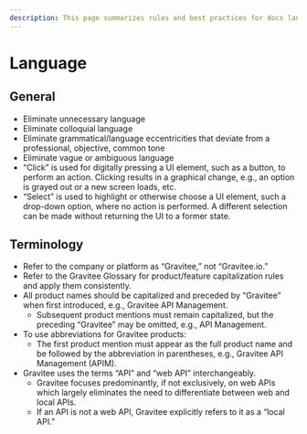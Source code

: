 ```yaml
---
description: This page summarizes rules and best practices for docs language
---
```


# Language

## General

* Eliminate unnecessary language
* Eliminate colloquial language
* Eliminate grammatical/language eccentricities that deviate from a professional, objective, common tone
* Eliminate vague or ambiguous language
* “Click” is used for digitally pressing a UI element, such as a button, to perform an action. Clicking results in a graphical change, e.g., an option is grayed out or a new screen loads, etc.
* “Select” is used to highlight or otherwise choose a UI element, such a drop-down option, where no action is performed. A different selection can be made without returning the UI to a former state.

## Terminology

* Refer to the company or platform as “Gravitee,” not “Gravitee.io.”
* Refer to the Gravitee Glossary for product/feature capitalization rules and apply them consistently.
* All product names should be capitalized and preceded by “Gravitee” when first introduced, e.g., Gravitee API Management.&#x20;
  * Subsequent product mentions must remain capitalized, but the preceding “Gravitee” may be omitted, e.g., API Management.
* To use abbreviations for Gravitee products:&#x20;
  * The first product mention must appear as the full product name and be followed by the abbreviation in parentheses, e.g., Gravitee API Management (APIM).
* Gravitee uses the terms “API” and “web API” interchangeably.&#x20;
  * Gravitee focuses predominantly, if not exclusively, on web APIs which largely eliminates the need to differentiate between web and local APIs.&#x20;
  * If an API is not a web API, Gravitee explicitly refers to it as a “local API.”
